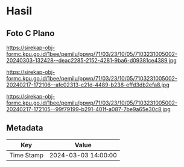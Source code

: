 # Hasil

## Foto C Plano

https://sirekap-obj-formc.kpu.go.id/1bee/pemilu/ppwp/71/03/23/10/05/7103231005002-20240303-132428--deac2285-2152-4281-9ba6-d09381ce4389.jpg

https://sirekap-obj-formc.kpu.go.id/1bee/pemilu/ppwp/71/03/23/10/05/7103231005002-20240217-172106--afc02313-c21d-4489-b238-effd3db2efa8.jpg

https://sirekap-obj-formc.kpu.go.id/1bee/pemilu/ppwp/71/03/23/10/05/7103231005002-20240217-172105--99f79199-b291-401f-a087-7be9a65e30c8.jpg


## Metadata

| Key        | Value               |
| ---------- | ------------------- |
| Time Stamp | 2024-03-03 14:00:00 |



